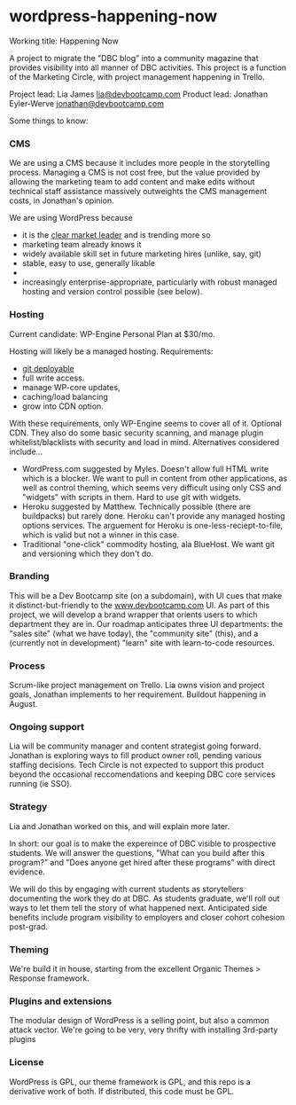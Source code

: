 wordpress-happening-now
=====================

Working title: Happening Now

A project to migrate the "DBC blog" into a community magazine that provides visibility into all manner of DBC activities. This project is a function of the Marketing Circle, with project management happening in Trello. 

Project lead: Lia James lia@devbootcamp.com 
Product lead: Jonathan Eyler-Werve jonathan@devbootcamp.com 

Some things to know: 

### CMS 

We are using a CMS because it includes more people in the storytelling process. Managing a CMS is not cost free, but the value provided by allowing the marketing team to add content and make edits without technical staff assistance massively outweights the CMS management costs, in Jonathan's opinion. 

We are using WordPress because 

- it is the [clear market leader](http://w3techs.com/technologies/overview/content_management/all) and is trending more so
- marketing team already knows it 
- widely available skill set in future marketing hires (unlike, say, git) 
- stable, easy to use, generally likable
- 
- increasingly enterprise-appropriate, particularly with robust managed hosting and version control possible (see below). 

### Hosting

Current candidate: WP-Engine Personal Plan at $30/mo. 

Hosting will likely be a managed hosting. Requirements: 

- [git deployable](http://wpengine.com/git/) 
- full write access. 
- manage WP-core updates, 
- caching/load balancing
- grow into CDN option. 

With these requirements, only WP-Engine seems to cover all of it. Optional CDN. They also do some basic security scanning, and manage plugin whitelist/blacklists with security and load in mind. Alternatives considered include... 

- WordPress.com suggested by Myles. Doesn't allow full HTML write which is a blocker. We want to pull in content from other applications, as well as control theming, which seems very difficult using only CSS and "widgets" with scripts in them. Hard to use git with widgets.
- Heroku suggested by Matthew. Technically possible (there are buildpacks) but rarely done. Heroku can't provide any managed hosting options services. The arguement for Heroku is one-less-reciept-to-file, which is valid but not a winner in this case. 
- Traditional "one-click" commodity hosting, ala BlueHost. We want git and versioning which they don't do. 

### Branding 

This will be a Dev Bootcamp site (on a subdomain), with UI cues that make it distinct-but-friendly to the www.devbootcamp.com UI. As part of this project, we will develop a brand wrapper that orients users to which department they are in. Our roadmap anticipates three UI departments: the "sales site" (what we have today), the "community site" (this), and a (currently not in development) "learn" site with learn-to-code resources. 

### Process 

Scrum-like project management on Trello. Lia owns vision and project goals, Jonathan implements to her requirement. Buildout happening in August.  

### Ongoing support 

Lia will be community manager and content strategist going forward. Jonathan is exploring ways to fill product owner roll, pending various staffing decisions. Tech Circle is not expected to support this product beyond the occasional reccomendations and keeping DBC core services running (ie SSO). 

### Strategy 

Lia and Jonathan worked on this, and will explain more later. 

In short: our goal is to make the expereince of DBC visible to prospective students. We will answer the questions, "What can you build after this program?" and "Does anyone get hired after these programs" with direct evidence. 

We will do this by engaging with current students as storytellers documenting the work they do at DBC. As students graduate, we'll roll out ways to let them tell the story of what happened next. Anticipated side benefits include program visibility to employers and closer cohort cohesion post-grad. 

### Theming

We're build it in house, starting from the excellent Organic Themes > Response framework. 

### Plugins and extensions

The modular design of WordPress is a selling point, but also a common attack vector. We're going to be very, very thrifty with installing 3rd-party plugins

### License 

WordPress is GPL, our theme framework is GPL, and this repo is a derivative work of both. If distributed, this code must be GPL.  


